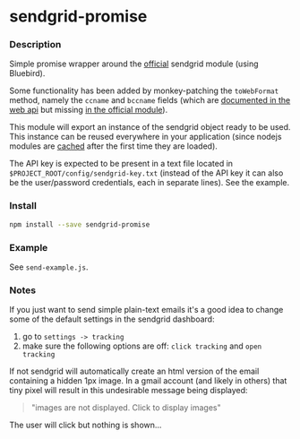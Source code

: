 # sendgrid-promise

### Description

Simple promise wrapper around the [official](https://github.com/sendgrid/sendgrid-nodejs) sendgrid module (using Bluebird).

Some functionality has been added by monkey-patching the `toWebFormat` method, namely the `ccname` and `bccname` fields (which are [documented in the web api](https://sendgrid.com/docs/API_Reference/Web_API/mail.html) but missing [in the official module](https://github.com/sendgrid/sendgrid-nodejs#available-params)).

This module will export an instance of the sendgrid object ready to be used. This instance can be reused everywhere in your application (since nodejs modules are [cached](https://nodejs.org/api/modules.html#modules_caching) after the first time they are loaded).

The API key is expected to be present in a text file located in `$PROJECT_ROOT/config/sendgrid-key.txt` (instead of the API key it can also be the user/password credentials, each in separate lines). See the example.

### Install

```sh
npm install --save sendgrid-promise
```

### Example

See `send-example.js`.

### Notes

If you just want to send simple plain-text emails it's a good idea to change some of the default settings in the sendgrid dashboard: 

1. go to `settings -> tracking`
2. make sure the following options are off: `click tracking` and `open tracking`

If not sendgrid will automatically create an html version of the email containing a hidden 1px image. In a gmail account (and likely in others) that tiny pixel will result in this undesirable message being displayed:

> "images are not displayed. Click to display images"

The user will click but nothing is shown...
